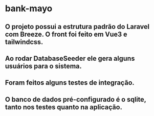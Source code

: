 # bank-mayo
## O projeto possui a estrutura padrão do Laravel com Breeze. O front foi feito em Vue3 e tailwindcss.
## Ao rodar DatabaseSeeder ele gera alguns usuários para o sistema.
## Foram feitos alguns testes de integração.
## O banco de dados pré-configurado é o sqlite, tanto nos testes quanto na aplicação.